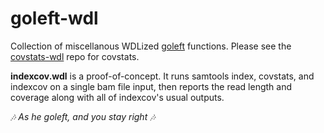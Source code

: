 # goleft-wdl
Collection of miscellanous WDLized [goleft](https://github.com/brentp/goleft) functions. Please see the [covstats-wdl](https://github.com/aofarrel/covstats-wdl/) repo for covstats.

**indexcov.wdl** is a proof-of-concept. It runs samtools index, covstats, and indexcov on a single bam file input, then reports the read length and coverage along with all of indexcov's usual outputs.



 *🎶 As he goleft, and you stay right 🎶*
